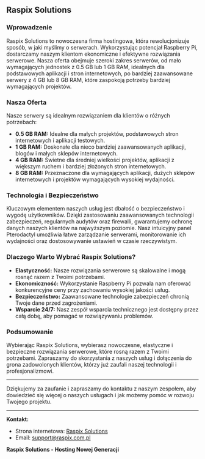 ## Raspix Solutions

### Wprowadzenie
Raspix Solutions to nowoczesna firma hostingowa, która rewolucjonizuje sposób, w jaki myślimy o serwerach. Wykorzystując potencjał Raspberry Pi, dostarczamy naszym klientom ekonomiczne i efektywne rozwiązania serwerowe. Nasza oferta obejmuje szeroki zakres serwerów, od mało wymagających jednostek z 0.5 GB lub 1 GB RAM, idealnych dla podstawowych aplikacji i stron internetowych, po bardziej zaawansowane serwery z 4 GB lub 8 GB RAM, które zaspokoją potrzeby bardziej wymagających projektów.

### Nasza Oferta
Nasze serwery są idealnym rozwiązaniem dla klientów o różnych potrzebach:

- **0.5 GB RAM:** Idealne dla małych projektów, podstawowych stron internetowych i aplikacji testowych.
- **1 GB RAM:** Doskonałe dla nieco bardziej zaawansowanych aplikacji, blogów i małych sklepów internetowych.
- **4 GB RAM:** Świetne dla średniej wielkości projektów, aplikacji z większym ruchem i bardziej złożonych stron internetowych.
- **8 GB RAM:** Przeznaczone dla wymagających aplikacji, dużych sklepów internetowych i projektów wymagających wysokiej wydajności.

### Technologia i Bezpieczeństwo
Kluczowym elementem naszych usług jest dbałość o bezpieczeństwo i wygodę użytkowników. Dzięki zastosowaniu zaawansowanych technologii zabezpieczeń, regularnych audytów oraz firewalli, gwarantujemy ochronę danych naszych klientów na najwyższym poziomie. Nasz intuicyjny panel Pterodactyl umożliwia łatwe zarządzanie serwerami, monitorowanie ich wydajności oraz dostosowywanie ustawień w czasie rzeczywistym.

### Dlaczego Warto Wybrać Raspix Solutions?
- **Elastyczność:** Nasze rozwiązania serwerowe są skalowalne i mogą rosnąć razem z Twoimi potrzebami.
- **Ekonomiczność:** Wykorzystanie Raspberry Pi pozwala nam oferować konkurencyjne ceny przy zachowaniu wysokiej jakości usług.
- **Bezpieczeństwo:** Zaawansowane technologie zabezpieczeń chronią Twoje dane przed zagrożeniami.
- **Wsparcie 24/7:** Nasz zespół wsparcia technicznego jest dostępny przez całą dobę, aby pomagać w rozwiązywaniu problemów.

### Podsumowanie
Wybierając Raspix Solutions, wybierasz nowoczesne, elastyczne i bezpieczne rozwiązania serwerowe, które rosną razem z Twoimi potrzebami. Zapraszamy do skorzystania z naszych usług i dołączenia do grona zadowolonych klientów, którzy już zaufali naszej technologii i profesjonalizmowi.

---

Dziękujemy za zaufanie i zapraszamy do kontaktu z naszym zespołem, aby dowiedzieć się więcej o naszych usługach i jak możemy pomóc w rozwoju Twojego projektu.

---

**Kontakt:**
- Strona internetowa: [Raspix Solutions](https://raspix.com.pl)
- Email: support@raspix.com.pl

**Raspix Solutions - Hosting Nowej Generacji**

<!--

**Here are some ideas to get you started:**

🙋‍♀️ A short introduction - what is your organization all about?
🌈 Contribution guidelines - how can the community get involved?
👩‍💻 Useful resources - where can the community find your docs? Is there anything else the community should know?
🍿 Fun facts - what does your team eat for breakfast?
🧙 Remember, you can do mighty things with the power of [Markdown](https://docs.github.com/github/writing-on-github/getting-started-with-writing-and-formatting-on-github/basic-writing-and-formatting-syntax)
-->
